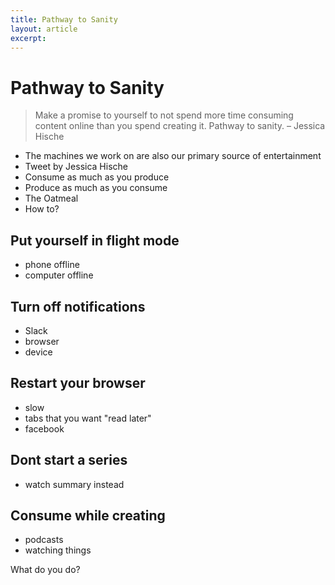 ```yaml
---
title: Pathway to Sanity
layout: article
excerpt: 
---
```


# Pathway to Sanity

> Make a promise to yourself to not spend more time consuming content online than you spend creating it. Pathway to sanity. – Jessica Hische


- The machines we work on are also our primary source of entertainment
- Tweet by Jessica Hische
- Consume as much as you produce
- Produce as much as you consume
- The Oatmeal
- How to?

## Put yourself in flight mode

- phone offline
- computer offline

## Turn off notifications

- Slack
- browser
- device

## Restart your browser

- slow
- tabs that you want "read later"
- facebook

## Dont start a series

- watch summary instead

## Consume while creating

- podcasts
- watching things

What do you do?